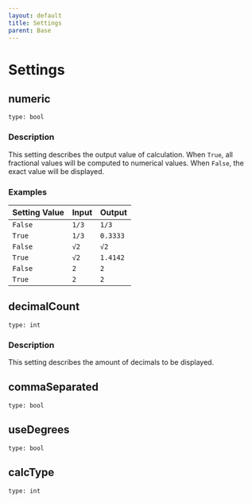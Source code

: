 ```yaml
---
layout: default
title: Settings
parent: Base
---
```


# Settings

## numeric
`type: bool`
### Description
This setting describes the output value of calculation.
When `True`, all fractional values will be computed to numerical values.
When `False`, the exact value will be displayed.

### Examples

| Setting Value | Input |  Output  |
|---------------|-------|----------|
| `False`       | `1/3` | `1/3`    |
| `True`        | `1/3` | `0.3333` |
| `False`       | `√2`  | `√2`     |
| `True`        | `√2`  | `1.4142` |
| `False`       | `2`   | `2`      |
| `True`        | `2`   | `2`      |

## decimalCount
`type: int`
### Description
This setting describes the amount of decimals to be displayed.



## commaSeparated
`type: bool`


## useDegrees
`type: bool`


## calcType
`type: int`
